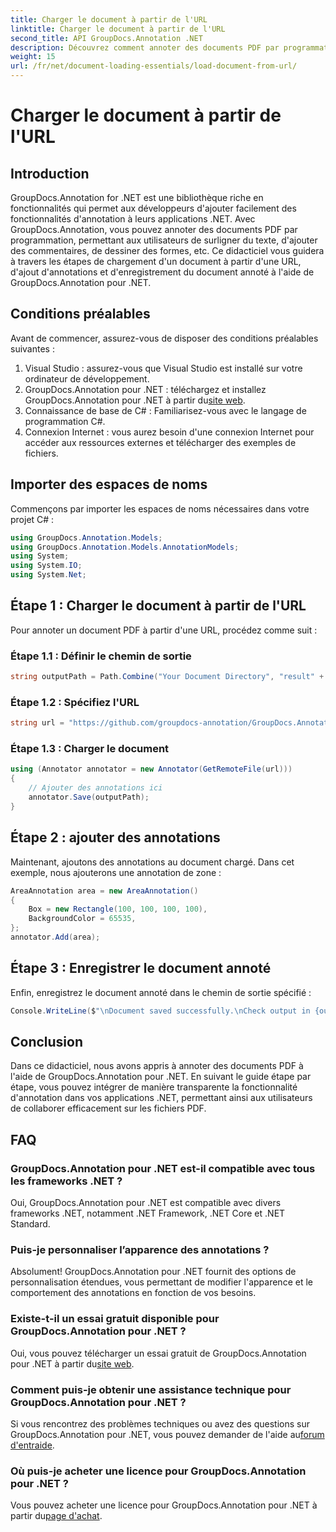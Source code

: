 ```yaml
---
title: Charger le document à partir de l'URL
linktitle: Charger le document à partir de l'URL
second_title: API GroupDocs.Annotation .NET
description: Découvrez comment annoter des documents PDF par programmation à l'aide de GroupDocs.Annotation pour .NET. Tutoriel étape par étape avec des exemples de code.
weight: 15
url: /fr/net/document-loading-essentials/load-document-from-url/
---
```


# Charger le document à partir de l'URL

## Introduction
GroupDocs.Annotation for .NET est une bibliothèque riche en fonctionnalités qui permet aux développeurs d'ajouter facilement des fonctionnalités d'annotation à leurs applications .NET. Avec GroupDocs.Annotation, vous pouvez annoter des documents PDF par programmation, permettant aux utilisateurs de surligner du texte, d'ajouter des commentaires, de dessiner des formes, etc. Ce didacticiel vous guidera à travers les étapes de chargement d'un document à partir d'une URL, d'ajout d'annotations et d'enregistrement du document annoté à l'aide de GroupDocs.Annotation pour .NET.
## Conditions préalables
Avant de commencer, assurez-vous de disposer des conditions préalables suivantes :
1. Visual Studio : assurez-vous que Visual Studio est installé sur votre ordinateur de développement.
2.  GroupDocs.Annotation pour .NET : téléchargez et installez GroupDocs.Annotation pour .NET à partir du[site web](https://releases.groupdocs.com/annotation/net/).
3. Connaissance de base de C# : Familiarisez-vous avec le langage de programmation C#.
4. Connexion Internet : vous aurez besoin d'une connexion Internet pour accéder aux ressources externes et télécharger des exemples de fichiers.

## Importer des espaces de noms
Commençons par importer les espaces de noms nécessaires dans votre projet C# :
```csharp
using GroupDocs.Annotation.Models;
using GroupDocs.Annotation.Models.AnnotationModels;
using System;
using System.IO;
using System.Net;
```
## Étape 1 : Charger le document à partir de l'URL
Pour annoter un document PDF à partir d'une URL, procédez comme suit :
### Étape 1.1 : Définir le chemin de sortie
```csharp
string outputPath = Path.Combine("Your Document Directory", "result" + Path.GetExtension("input.pdf"));
```
### Étape 1.2 : Spécifiez l'URL
```csharp
string url = "https://github.com/groupdocs-annotation/GroupDocs.Annotation-for-.NET/blob/master/Examples/Resources/SampleFiles/input.pdf?raw=true" ;
```
### Étape 1.3 : Charger le document
```csharp
using (Annotator annotator = new Annotator(GetRemoteFile(url)))
{
    // Ajouter des annotations ici
    annotator.Save(outputPath);
}
```
## Étape 2 : ajouter des annotations
Maintenant, ajoutons des annotations au document chargé. Dans cet exemple, nous ajouterons une annotation de zone :
```csharp
AreaAnnotation area = new AreaAnnotation()
{
    Box = new Rectangle(100, 100, 100, 100),
    BackgroundColor = 65535,
};
annotator.Add(area);
```
## Étape 3 : Enregistrer le document annoté
Enfin, enregistrez le document annoté dans le chemin de sortie spécifié :
```csharp
Console.WriteLine($"\nDocument saved successfully.\nCheck output in {outputPath}.");
```

## Conclusion
Dans ce didacticiel, nous avons appris à annoter des documents PDF à l'aide de GroupDocs.Annotation pour .NET. En suivant le guide étape par étape, vous pouvez intégrer de manière transparente la fonctionnalité d'annotation dans vos applications .NET, permettant ainsi aux utilisateurs de collaborer efficacement sur les fichiers PDF.

## FAQ
### GroupDocs.Annotation pour .NET est-il compatible avec tous les frameworks .NET ?
Oui, GroupDocs.Annotation pour .NET est compatible avec divers frameworks .NET, notamment .NET Framework, .NET Core et .NET Standard.
### Puis-je personnaliser l’apparence des annotations ?
Absolument! GroupDocs.Annotation pour .NET fournit des options de personnalisation étendues, vous permettant de modifier l'apparence et le comportement des annotations en fonction de vos besoins.
### Existe-t-il un essai gratuit disponible pour GroupDocs.Annotation pour .NET ?
 Oui, vous pouvez télécharger un essai gratuit de GroupDocs.Annotation pour .NET à partir du[site web](https://releases.groupdocs.com/).
### Comment puis-je obtenir une assistance technique pour GroupDocs.Annotation pour .NET ?
 Si vous rencontrez des problèmes techniques ou avez des questions sur GroupDocs.Annotation pour .NET, vous pouvez demander de l'aide au[forum d'entraide](https://forum.groupdocs.com/c/annotation/10).
### Où puis-je acheter une licence pour GroupDocs.Annotation pour .NET ?
 Vous pouvez acheter une licence pour GroupDocs.Annotation pour .NET à partir du[page d'achat](https://purchase.groupdocs.com/buy).